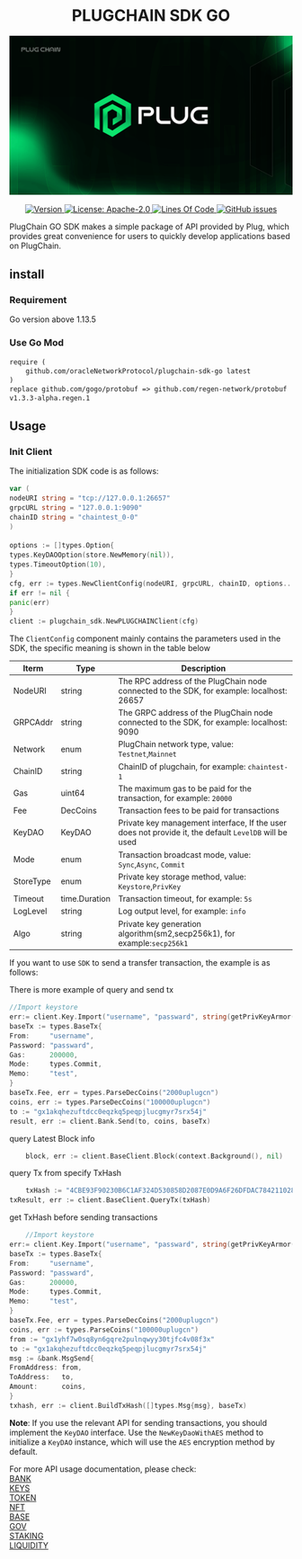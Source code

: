 <div align="center">
  <h1>PLUGCHAIN SDK GO</h1>
</div>

![banner](client/images/logo.jpg)
<div align="center">
  <a href="https://github.com/oracleNetworkProtocol/plugchain-sdk-go/releases/tag/latest">
    <img alt="Version" src="https://img.shields.io/github/v/tag/oracleNetworkProtocol/plugchain-sdk-go.svg?sort=semver" />
  </a>
  <a href="https://github.com/oracleNetworkProtocol/plugchain-sdk-go/blob/master/LICENSE">
    <img alt="License: Apache-2.0" src="https://img.shields.io/github/license/oracleNetworkProtocol/plugchain-sdk-go.svg" />
  </a>
   <a href="https://github.com/oracleNetworkProtocol/plugchain-sdk-go">
    <img alt="Lines Of Code" src="https://tokei.rs/b1/github/oracleNetworkProtocol/plugchain-sdk-go" />
    </a>
    <a href="https://github.com/oracleNetworkProtocol/plugchain-sdk-go/issues">
    <img alt="GitHub issues" src="https://img.shields.io/github/issues/oracleNetworkProtocol/plugchain-sdk-go">
    </a>
</div>

PlugChain GO SDK makes a simple package of API provided by Plug, which provides great convenience for users to quickly
develop applications based on PlugChain.

## install

### Requirement

Go version above 1.13.5

### Use Go Mod

```text
require (
    github.com/oracleNetworkProtocol/plugchain-sdk-go latest
)
replace github.com/gogo/protobuf => github.com/regen-network/protobuf v1.3.3-alpha.regen.1
```

## Usage

### Init Client

The initialization SDK code is as follows:

```go
var (
nodeURI string = "tcp://127.0.0.1:26657"
grpcURL string = "127.0.0.1:9090"
chainID string = "chaintest_0-0"
)

options := []types.Option{
types.KeyDAOOption(store.NewMemory(nil)),
types.TimeoutOption(10),
}
cfg, err := types.NewClientConfig(nodeURI, grpcURL, chainID, options...)
if err != nil {
panic(err)
}
client := plugchain_sdk.NewPLUGCHAINClient(cfg)
```

The `ClientConfig` component mainly contains the parameters used in the SDK, the specific meaning is shown in the table
below

| Iterm     | Type          | Description                                                                                           |
|-----------|---------------|-------------------------------------------------------------------------------------------------------|
| NodeURI   | string        | The RPC address of the PlugChain node connected to the SDK, for example: localhost: 26657               |
| GRPCAddr  | string        | The GRPC address of the PlugChain node connected to the SDK, for example: localhost: 9090               |
| Network   | enum          | PlugChain network type, value: `Testnet`,`Mainnet`                                                    |
| ChainID   | string        | ChainID of plugchain, for example: `chaintest-1`                                                      |
| Gas       | uint64        | The maximum gas to be paid for the transaction, for example: `20000`                                  |
| Fee       | DecCoins      | Transaction fees to be paid for transactions                                                          |
| KeyDAO    | KeyDAO        | Private key management interface, If the user does not provide it, the default `LevelDB` will be used |
| Mode      | enum          | Transaction broadcast mode, value: `Sync`,`Async`, `Commit`                                           |
| StoreType | enum          | Private key storage method, value: `Keystore`,`PrivKey`                                               |
| Timeout   | time.Duration | Transaction timeout, for example: `5s`                                                                |
| LogLevel  | string        | Log output level, for example: `info`                                                                 |
| Algo      | string        | Private key generation algorithm(sm2,secp256k1), for example:`secp256k1`                              |

If you want to use `SDK` to send a transfer transaction, the example is as follows:

There is more example of query and send tx

```go
//Import keystore
err:= client.Key.Import("username", "passward", string(getPrivKeyArmor()))
baseTx := types.BaseTx{
From:     "username",
Password: "passward",
Gas:      200000,
Mode:     types.Commit,
Memo:     "test",
}
baseTx.Fee, err = types.ParseDecCoins("2000uplugcn")
coins, err := types.ParseDecCoins("100000uplugcn")
to := "gx1akqhezuftdcc0eqzkq5peqpjlucgmyr7srx54j"
result, err := client.Bank.Send(to, coins, baseTx)
```

query Latest Block info

```go
    block, err := client.BaseClient.Block(context.Background(), nil)
```

query Tx from specify TxHash

```go
    txHash := "4CBE93F90230B6C1AF324D530858D2087E0D9A6F26DFDAC7842110284AF5728D"
txResult, err := client.BaseClient.QueryTx(txHash)
```

get TxHash before sending transactions

```go
    //Import keystore
err:= client.Key.Import("username", "passward", string(getPrivKeyArmor()))
baseTx := types.BaseTx{
From:     "username",
Password: "passward",
Gas:      200000,
Mode:     types.Commit,
Memo:     "test",
}
baseTx.Fee, err = types.ParseDecCoins("2000uplugcn")
coins, err := types.ParseCoins("100000uplugcn")
from := "gx1yhf7w0sq8yn6gqre2pulnqwyy30tjfc4v08f3x"
to := "gx1akqhezuftdcc0eqzkq5peqpjlucgmyr7srx54j"
msg := &bank.MsgSend{
FromAddress: from,
ToAddress:   to,
Amount:      coins,
}
txhash, err := client.BuildTxHash([]types.Msg{msg}, baseTx)
```

**Note**: If you use the relevant API for sending transactions, you should implement the `KeyDAO` interface. Use
the `NewKeyDaoWithAES` method to initialize a `KeyDAO` instance, which will use the `AES` encryption method by default.

For more API usage documentation, please check:<br/>
[BANK](modules/bank/bank.md)<br/>
[KEYS](modules/keys/keys.md)<br/>
[TOKEN](modules/token/token.md)<br/>
[NFT](modules/nft/nft.md)<br/>
[BASE](modules/auth/base.md)<br/>
[GOV](modules/gov/gov.md)<br/>
[STAKING](modules/staking/staking.md)<br/>
[LIQUIDITY](modules/coinswap/coinswap.md)<br/>